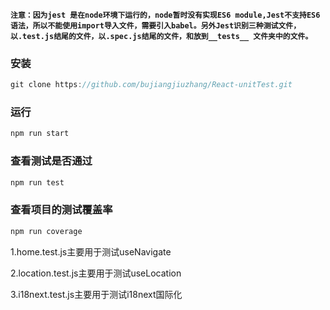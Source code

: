 **`注意：因为jest 是在node环境下运行的，node暂时没有实现ES6 module,Jest不支持ES6语法，所以不能使用import导入文件，需要引入babel。另外Jest识别三种测试文件，以.test.js结尾的文件，以.spec.js结尾的文件，和放到__tests__ 文件夹中的文件。`**

### **安装**

```javascript
git clone https://github.com/bujiangjiuzhang/React-unitTest.git
```

### **运行**

```javascript
npm run start
```

### **查看测试是否通过**

```javascript
npm run test
```

### **查看项目的测试覆盖率**

```javascript
npm run coverage
```

<!-- 文件说明： -->
1.home.test.js主要用于测试useNavigate

2.location.test.js主要用于测试useLocation

3.i18next.test.js主要用于测试i18next国际化


